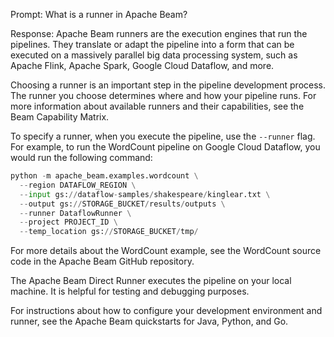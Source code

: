 Prompt:
What is a runner in Apache Beam?

Response:
Apache Beam runners are the execution engines that run the pipelines. They translate or adapt the pipeline into a form that can be executed on a massively parallel big data processing system, such as Apache Flink, Apache Spark, Google Cloud Dataflow, and more.

Choosing a runner is an important step in the pipeline development process. The runner you choose determines where and how your pipeline runs. For more information about available runners and their capabilities, see the Beam Capability Matrix.

To specify a runner, when you execute the pipeline, use the `--runner` flag. For example, to run the WordCount pipeline on Google Cloud Dataflow, you would run the following command:

```python
python -m apache_beam.examples.wordcount \
  --region DATAFLOW_REGION \
  --input gs://dataflow-samples/shakespeare/kinglear.txt \
  --output gs://STORAGE_BUCKET/results/outputs \
  --runner DataflowRunner \
  --project PROJECT_ID \
  --temp_location gs://STORAGE_BUCKET/tmp/
  ```

For more details about the WordCount example, see the WordCount source code in the Apache Beam GitHub repository.

The Apache Beam Direct Runner executes the pipeline on your local machine. It is helpful for testing and debugging purposes.

For instructions about how to configure your development environment and runner, see the Apache Beam quickstarts for Java, Python, and Go.
